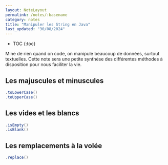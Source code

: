 ```yaml
---
layout: NoteLayout
permalink: /notes/:basename
category: notes
title: "Manipuler les String en Java"
last_updated: "30/08/2024"
---
```


* TOC
{:toc}

Mine de rien quand on code, on manipule beaucoup de données, surtout textuelles. Cette note sera une petite synthèse des différentes méthodes à disposition pour nous faciliter la vie.

## Les majuscules et minuscules

```java
.toLowerCase()
.toUpperCase()

```

## Les vides et les blancs

```java
.isEmpty()
.isBlank()
```

## Les remplacements à la volée

```java
.replace()
```

## 

